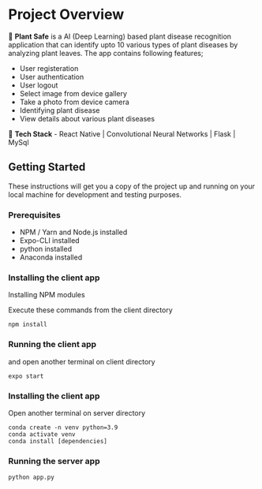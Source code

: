 # Project Overview

🚀 <b>Plant Safe</b> is a AI (Deep Learning) based plant disease recognition application that can identify upto 10 various types of plant diseases by analyzing plant leaves. The app contains following features;<br/>

- User registeration<br/>
- User authentication<br/>
- User logout<br/>
- Select image from device gallery<br/>
- Take a photo from device camera<br/>
- Identifying plant disease<br/>
- View details about various plant diseases<br/>

🚀 **Tech Stack** - React Native | Convolutional Neural Networks | Flask | MySql <br/>

## Getting Started

These instructions will get you a copy of the project up and running on your local machine for development and testing purposes.

### Prerequisites

- NPM / Yarn and Node.js installed
- Expo-CLI installed
- python installed
- Anaconda installed

### Installing the client app

Installing NPM modules

Execute these commands from the client directory

```
npm install
```

### Running the client app

and open another terminal on client directory

```
expo start
```

### Installing the client app

Open another terminal on server directory

```
conda create -n venv python=3.9
conda activate venv
conda install [dependencies]
```

### Running the server app

```
python app.py
```
